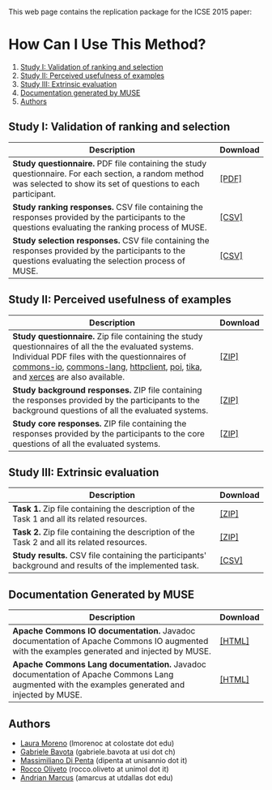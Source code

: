 This web page contains the replication package for the ICSE 2015 paper:

# How Can I Use This Method?
1. [Study I: Validation of ranking and selection](#study-i)
2. [Study II: Perceived usefulness of examples](#study-ii)
3. [Study III: Extrinsic evaluation](#study-iii)
4. [Documentation generated by MUSE](#doc)
5. [Authors](#authors)

## <a name="study-i"></a> Study I: Validation of ranking and selection

| Description | Download |
| --- | --- |
| **Study questionnaire.** PDF file containing the study questionnaire. For each section, a random method was selected to show its set of questions to each participant. | [[PDF]](study-i/study-i_survey.pdf) |
| **Study ranking responses.** CSV file containing the responses provided by the participants to the questions evaluating the ranking process of MUSE. | [[CSV]](study-i/study-i_responses-ranking.csv) |
| **Study selection responses.** CSV file containing the responses provided by the participants to the questions evaluating the selection process of MUSE.| [[CSV]](study-i/study-i_responses-selection.csv) |

## <a name="study-ii"></a> Study II: Perceived usefulness of examples

| Description | Download |
| --- | --- |
| **Study questionnaire.** Zip file containing the study questionnaires of all the the evaluated systems. Individual PDF files with the questionnaires of [commons-io](study-ii/study-ii_commons-io.pdf), [commons-lang](study-ii/study-ii_commons-lang.pdf), [httpclient](study-ii/study-ii_httpclient.pdf), [poi](study-ii/study-ii_poi.pdf), [tika](study-ii/study-ii_tika.pdf), and [xerces](study-ii/study-ii_xerces.pdf) are also available. | [[ZIP]](study-ii/study-ii_surveys.zip) |
| **Study background responses.** ZIP file containing the responses provided by the participants to the background questions of all the evaluated systems. | [[ZIP]](study-ii/study-ii_responses-background.zip) |
| **Study core responses.** ZIP file containing the responses provided by the participants to the core questions of all the evaluated systems. | [[ZIP]](study-ii/study-ii_responses-core.zip) |

## <a name="study-iii"></a> Study III: Extrinsic evaluation

| Description | Download |
| --- | --- |
| **Task 1.** Zip file containing the description of the Task 1 and all its related resources. | [[ZIP]](study-iii/study-iii_task1.zip) |
| **Task 2.** Zip file containing the description of the Task 2 and all its related resources. | [[ZIP]](study-iii/study-iii_task2.zip) |
| **Study results.** CSV file containing the participants' background and results of the implemented task. | [[CSV]](study-iii/study-iii_results.csv) |

## <a name="doc"></a> Documentation Generated by MUSE

| Description | Download |
| --- | --- |
| **Apache Commons IO documentation.** Javadoc documentation of Apache Commons IO augmented with the examples generated and injected by MUSE. | [[HTML]](http://htmlpreview.github.io/?https://github.com/lmorenoc/icse15-muse-appendix/blob/master/commons-io-2.4/api-2.4/index.html) |
| **Apache Commons Lang documentation.** Javadoc documentation of Apache Commons Lang augmented with the examples generated and injected by MUSE. | [[HTML]](http://htmlpreview.github.io/?https://github.com/lmorenoc/icse15-muse-appendix/blob/master/commons-lang-3.1/api-3.1/index.html) |

## <a name="authors"></a> Authors
* [Laura Moreno](https://www.cs.colostate.edu/~lmorenoc/) (lmorenoc at colostate dot edu)
* [Gabriele Bavota](http://www.inf.usi.ch/faculty/bavota/) (gabriele.bavota at usi dot ch)
* [Massimiliano Di Penta](http://www.rcost.unisannio.it/mdipenta/) (dipenta at unisannio dot it)
* [Rocco Oliveto](http://www.distat.unimol.it/people/oliveto/) (rocco.oliveto at unimol dot it)
* [Andrian Marcus](http://www.utdallas.edu/~amarcus) (amarcus at utdallas dot edu)
